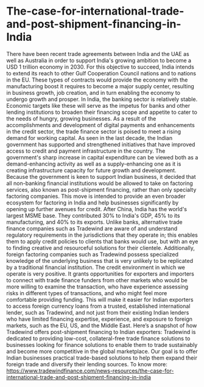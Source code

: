 # The-case-for-international-trade-and-post-shipment-financing-in-India
There have been recent trade agreements between India and the UAE as well as Australia in order to support India's growing ambition to become a USD 1 trillion economy in 2030. For this objective to succeed, India intends to extend its reach to other Gulf Cooperation Council nations and to nations in the EU. These types of contracts would provide the economy with the manufacturing boost it requires to become a major supply center, resulting in business growth, job creation, and in turn enabling the economy to undergo growth and prosper. In India, the banking sector is relatively stable. Economic targets like these will serve as the impetus for banks and other lending institutions to broaden their financing scope and appetite to cater to the needs of hungry, growing businesses. As a result of the accomplishments and development of digital payments and enhancements in the credit sector, the trade finance sector is poised to meet a rising demand for working capital. As seen in the last decade, the Indian government has supported and strengthened initiatives that have improved access to credit and payment infrastructure in the country. The government's sharp increase in capital expenditure can be viewed both as a demand-enhancing activity as well as a supply-enhancing one as it is creating infrastructure capacity for future growth and development. Because the government is keen to support Indian business, it decided that all non-banking financial institutions would be allowed to take on factoring services, also known as post-shipment financing, rather than only specialty factoring companies. This move is intended to provide an even broader ecosystem for factoring in India and help businesses significantly by opening up further avenues for credit. After China, India has the world's largest MSME base. They contributed 30% to India's GDP, 45% to its manufacturing, and 40% to its exports. Unlike banks, alternative trade finance companies such as Tradewind are aware of and understand regulatory requirements in the jurisdictions that they operate in; this enables them to apply credit policies to clients that banks would use, but with an eye to finding creative and resourceful solutions for their clientele. Additionally, foreign factoring companies such as Tradewind possess specialized knowledge of the underlying business that is very unlikely to be replicated by a traditional financial institution. The credit environment in which we operate is very positive. It grants opportunities for exporters and importers to connect with trade finance funders from other markets who would be more willing to examine the transaction, who have experience assessing risks in different types of transactions, and who might feel more comfortable providing funding. This will make it easier for Indian exporters to access foreign currency loans from a trusted, established international lender, such as Tradewind, and not just from their existing Indian lenders who have limited financing expertise, experience, and exposure to foreign markets, such as the EU, US, and the Middle East. Here’s a snapshot of how Tradewind offers post-shipment financing to Indian exporters: Tradewind is dedicated to providing low-cost, collateral-free trade finance solutions to businesses looking for finance solutions to enable them to trade sustainably and become more competitive in the global marketplace. Our goal is to offer Indian businesses practical trade-based solutions to help them expand their foreign trade and diversify their lending sources. To know more: https://www.tradewindfinance.com/news-resources/the-case-for-international-trade-and-post-shipment-financing-in-india
